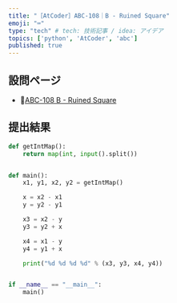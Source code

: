 ```yaml
---
title: "［AtCoder］ABC-108｜B - Ruined Square"
emoji: "⌨️"
type: "tech" # tech: 技術記事 / idea: アイデア
topics: ['python', 'AtCoder', 'abc']
published: true
---
```


## 設問ページ

- 🔗[ABC-108 B - Ruined Square](https://atcoder.jp/contests/abc108/tasks/abc108_b)

## 提出結果

```python
def getIntMap():
    return map(int, input().split())


def main():
    x1, y1, x2, y2 = getIntMap()

    x = x2 - x1
    y = y2 - y1

    x3 = x2 - y
    y3 = y2 + x

    x4 = x1 - y
    y4 = y1 + x

    print("%d %d %d %d" % (x3, y3, x4, y4))


if __name__ == "__main__":
    main()
```
